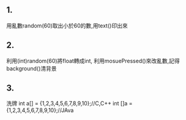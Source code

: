## 1.
用亂數random(60)取出小於60的數,用text()印出來
## 2.
利用(int)random(60)將float轉成int, 利用mosuePressed()來改亂數,記得background()清背景
## 3.
洗牌
int a[] = {1,2,3,4,5,6,7,8,9,10};//C,C++
int []a = {1,2,3,4,5,6,7,8,9,10};//JAva
